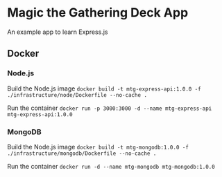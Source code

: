 # Magic the Gathering Deck App
An example app to learn Express.js

## Docker

### Node.js
Build the Node.js image
`docker build -t mtg-express-api:1.0.0 -f ./infrastructure/node/Dockerfile --no-cache .`

Run the container
`docker run -p 3000:3000 -d --name mtg-express-api mtg-express-api:1.0.0`

### MongoDB
Build the Node.js image
`docker build -t mtg-mongodb:1.0.0 -f ./infrastructure/mongodb/Dockerfile --no-cache .`

Run the container
`docker run -d --name mtg-mongodb mtg-mongodb:1.0.0`